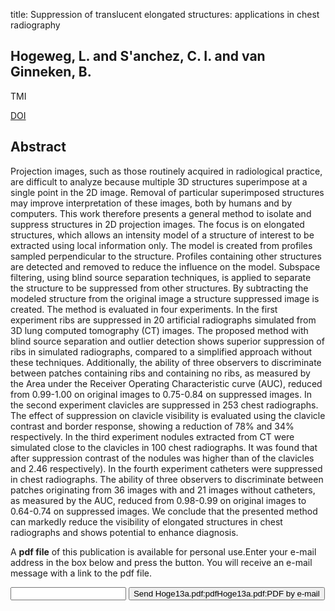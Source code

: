 title: Suppression of translucent elongated structures: applications in chest radiography

## Hogeweg, L. and S'anchez, C. I. and van Ginneken, B.
TMI

<a href="https://doi.org/10.1109/TMI.2013.2274212">DOI</a>

## Abstract
Projection images, such as those routinely acquired in radiological practice, are difficult to analyze because multiple 3D structures superimpose at a single point in the 2D image. Removal of particular superimposed structures may improve interpretation of these images, both by humans and by computers. This work therefore presents a general method to isolate and suppress structures in 2D projection images. The focus is on elongated structures, which allows an intensity model of a structure of interest to be extracted using local information only. The model is created from profiles sampled perpendicular to the structure. Profiles containing other structures are detected and removed to reduce the influence on the model. Subspace filtering, using blind source separation techniques, is applied to separate the structure to be suppressed from other structures. By subtracting the modeled structure from the original image a structure suppressed image is created. The method is evaluated in four experiments. In the first experiment ribs are suppressed in 20 artificial radiographs simulated from 3D lung computed tomography (CT) images. The proposed method with blind source separation and outlier detection shows superior suppression of ribs in simulated radiographs, compared to a simplified approach without these techniques. Additionally, the ability of three observers to discriminate between patches containing ribs and containing no ribs, as measured by the Area under the Receiver Operating Characteristic curve (AUC), reduced from 0.99-1.00 on original images to 0.75-0.84 on suppressed images. In the second experiment clavicles are suppressed in 253 chest radiographs. The effect of suppression on clavicle visibility is evaluated using the clavicle contrast and border response, showing a reduction of 78% and 34% respectively. In the third experiment nodules extracted from CT were simulated close to the clavicles in 100 chest radiographs. It was found that after suppression contrast of the nodules was higher than of the clavicles and 2.46 respectively). In the fourth experiment catheters were suppressed in chest radiographs. The ability of three observers to discriminate between patches originating from 36 images with and 21 images without catheters, as measured by the AUC, reduced from 0.98-0.99 on original images to 0.64-0.74 on suppressed images. We conclude that the presented method can markedly reduce the visibility of elongated structures in chest radiographs and shows potential to enhance diagnosis.

A <b>pdf file</b> of this publication is available for personal use.Enter your e-mail address in the box below and press the button. You will receive an e-mail message with a link to the pdf file.
<form action="sender.php">  <input type="text" name="email">  <input type="submit" value="Send Hoge13a.pdf:pdfHoge13a.pdf:PDF by e-mail"></form>